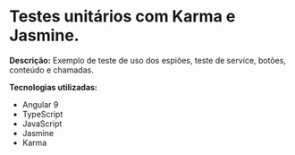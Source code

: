 # Testes unitários com Karma e Jasmine. 

<b>Descrição:</b> Exemplo de teste de uso dos espiões, teste de service, botões, conteúdo e chamadas.

<b>Tecnologias utilizadas:</b>
<ul>
  <li>Angular 9</li>
  <li>TypeScript</li>
  <li>JavaScript</li>
  <li>Jasmine</li>
  <li>Karma</li>
</ul>
